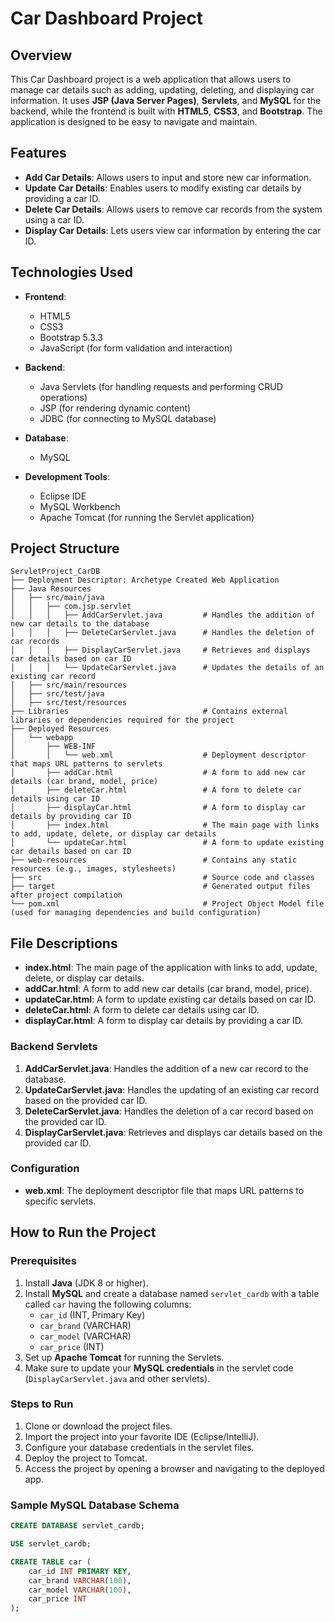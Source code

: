 # Car Dashboard Project

## Overview

This Car Dashboard project is a web application that allows users to manage car details such as adding, updating, deleting, and displaying car information. It uses **JSP (Java Server Pages)**, **Servlets**, and **MySQL** for the backend, while the frontend is built with **HTML5**, **CSS3**, and **Bootstrap**. The application is designed to be easy to navigate and maintain.

## Features

- **Add Car Details**: Allows users to input and store new car information.
- **Update Car Details**: Enables users to modify existing car details by providing a car ID.
- **Delete Car Details**: Allows users to remove car records from the system using a car ID.
- **Display Car Details**: Lets users view car information by entering the car ID.

## Technologies Used

- **Frontend**:
  - HTML5
  - CSS3
  - Bootstrap 5.3.3
  - JavaScript (for form validation and interaction)
  
- **Backend**:
  - Java Servlets (for handling requests and performing CRUD operations)
  - JSP (for rendering dynamic content)
  - JDBC (for connecting to MySQL database)
  
- **Database**:
  - MySQL
  
- **Development Tools**:
  - Eclipse IDE
  - MySQL Workbench
  - Apache Tomcat (for running the Servlet application)

## Project Structure

```plaintext
ServletProject_CarDB
├── Deployment Descriptor: Archetype Created Web Application
├── Java Resources
│   ├── src/main/java
│   │   ├── com.jsp.servlet
│   │   │   ├── AddCarServlet.java         # Handles the addition of new car details to the database
│   │   │   ├── DeleteCarServlet.java      # Handles the deletion of car records
│   │   │   ├── DisplayCarServlet.java     # Retrieves and displays car details based on car ID
│   │   │   └── UpdateCarServlet.java      # Updates the details of an existing car record
│   ├── src/main/resources
│   ├── src/test/java
│   ├── src/test/resources
├── Libraries                              # Contains external libraries or dependencies required for the project
├── Deployed Resources
│   └── webapp
│       ├── WEB-INF
│       │   └── web.xml                    # Deployment descriptor that maps URL patterns to servlets
│       ├── addCar.html                    # A form to add new car details (car brand, model, price)
│       ├── deleteCar.html                 # A form to delete car details using car ID
│       ├── displayCar.html                # A form to display car details by providing car ID
│       ├── index.html                     # The main page with links to add, update, delete, or display car details
│       └── updateCar.html                 # A form to update existing car details based on car ID
├── web-resources                          # Contains any static resources (e.g., images, stylesheets)
├── src                                    # Source code and classes
├── target                                 # Generated output files after project compilation
└── pom.xml                                # Project Object Model file (used for managing dependencies and build configuration)
```

## File Descriptions

- **index.html**: The main page of the application with links to add, update, delete, or display car details.
- **addCar.html**: A form to add new car details (car brand, model, price).
- **updateCar.html**: A form to update existing car details based on car ID.
- **deleteCar.html**: A form to delete car details using car ID.
- **displayCar.html**: A form to display car details by providing a car ID.

### Backend Servlets

1. **AddCarServlet.java**: Handles the addition of a new car record to the database.
2. **UpdateCarServlet.java**: Handles the updating of an existing car record based on the provided car ID.
3. **DeleteCarServlet.java**: Handles the deletion of a car record based on the provided car ID.
4. **DisplayCarServlet.java**: Retrieves and displays car details based on the provided car ID.

### Configuration

- **web.xml**: The deployment descriptor file that maps URL patterns to specific servlets.

## How to Run the Project

### Prerequisites

1. Install **Java** (JDK 8 or higher).
2. Install **MySQL** and create a database named `servlet_cardb` with a table called `car` having the following columns:
    - `car_id` (INT, Primary Key)
    - `car_brand` (VARCHAR)
    - `car_model` (VARCHAR)
    - `car_price` (INT)
3. Set up **Apache Tomcat** for running the Servlets.
4. Make sure to update your **MySQL credentials** in the servlet code (`DisplayCarServlet.java` and other servlets).

### Steps to Run

1. Clone or download the project files.
2. Import the project into your favorite IDE (Eclipse/IntelliJ).
3. Configure your database credentials in the servlet files.
4. Deploy the project to Tomcat.
5. Access the project by opening a browser and navigating to the deployed app.

### Sample MySQL Database Schema

```sql
CREATE DATABASE servlet_cardb;

USE servlet_cardb;

CREATE TABLE car (
    car_id INT PRIMARY KEY,
    car_brand VARCHAR(100),
    car_model VARCHAR(100),
    car_price INT
);
